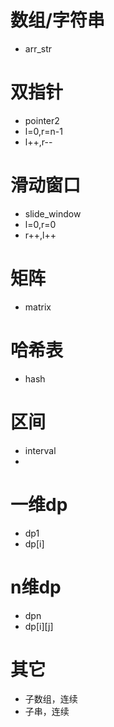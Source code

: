 # 数组/字符串

- arr_str

# 双指针

- pointer2
- l=0,r=n-1
- l++,r--

# 滑动窗口

- slide_window
- l=0,r=0
- r++,l++

# 矩阵

- matrix

# 哈希表

- hash

# 区间

- interval
-

# 一维dp

- dp1
- dp[i]

# n维dp

- dpn
- dp[i][j]

# 其它

- 子数组，连续
- 子串，连续